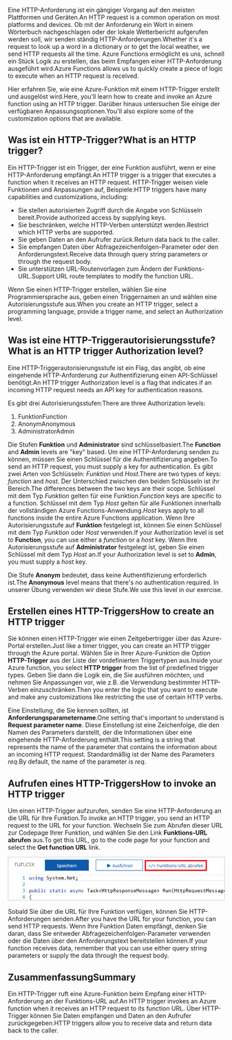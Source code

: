 <span data-ttu-id="8077f-101">Eine HTTP-Anforderung ist ein gängiger Vorgang auf den meisten Plattformen und Geräten.</span><span class="sxs-lookup"><span data-stu-id="8077f-101">An HTTP request is a common operation on most platforms and devices.</span></span> <span data-ttu-id="8077f-102">Ob mit der Anforderung ein Wort in einem Wörterbuch nachgeschlagen oder der lokale Wetterbericht aufgerufen werden soll, wir senden ständig HTTP-Anforderungen.</span><span class="sxs-lookup"><span data-stu-id="8077f-102">Whether it's a request to look up a word in a dictionary or to get the local weather, we send HTTP requests all the time.</span></span> <span data-ttu-id="8077f-103">Azure Functions ermöglicht es uns, schnell ein Stück Logik zu erstellen, das beim Empfangen einer HTTP-Anforderung ausgeführt wird.</span><span class="sxs-lookup"><span data-stu-id="8077f-103">Azure Functions allows us to quickly create a piece of logic to execute when an HTTP request is received.</span></span>

<span data-ttu-id="8077f-104">Hier erfahren Sie, wie eine Azure-Funktion mit einem HTTP-Trigger erstellt und ausgelöst wird.</span><span class="sxs-lookup"><span data-stu-id="8077f-104">Here, you'll learn how to create and invoke an Azure function using an HTTP trigger.</span></span> <span data-ttu-id="8077f-105">Darüber hinaus untersuchen Sie einige der verfügbaren Anpassungsoptionen.</span><span class="sxs-lookup"><span data-stu-id="8077f-105">You'll also explore some of the customization options that are available.</span></span>

## <a name="what-is-an-http-trigger"></a><span data-ttu-id="8077f-106">Was ist ein HTTP-Trigger?</span><span class="sxs-lookup"><span data-stu-id="8077f-106">What is an HTTP trigger?</span></span>

<span data-ttu-id="8077f-107">Ein HTTP-Trigger ist ein Trigger, der eine Funktion ausführt, wenn er eine HTTP-Anforderung empfängt.</span><span class="sxs-lookup"><span data-stu-id="8077f-107">An HTTP trigger is a trigger that executes a function when it receives an HTTP request.</span></span> <span data-ttu-id="8077f-108">HTTP-Trigger weisen viele Funktionen und Anpassungen auf, Beispiele:</span><span class="sxs-lookup"><span data-stu-id="8077f-108">HTTP triggers have many capabilities and customizations, including:</span></span>

- <span data-ttu-id="8077f-109">Sie stellen autorisierten Zugriff durch die Angabe von Schlüsseln bereit.</span><span class="sxs-lookup"><span data-stu-id="8077f-109">Provide authorized access by supplying keys.</span></span>
- <span data-ttu-id="8077f-110">Sie beschränken, welche HTTP-Verben unterstützt werden.</span><span class="sxs-lookup"><span data-stu-id="8077f-110">Restrict which HTTP verbs are supported.</span></span>
- <span data-ttu-id="8077f-111">Sie geben Daten an den Aufrufer zurück.</span><span class="sxs-lookup"><span data-stu-id="8077f-111">Return data back to the caller.</span></span>
- <span data-ttu-id="8077f-112">Sie empfangen Daten über Abfragezeichenfolgen-Parameter oder den Anforderungstext.</span><span class="sxs-lookup"><span data-stu-id="8077f-112">Receive data through query string parameters or through the request body.</span></span>
- <span data-ttu-id="8077f-113">Sie unterstützen URL-Routenvorlagen zum Ändern der Funktions-URL.</span><span class="sxs-lookup"><span data-stu-id="8077f-113">Support URL route templates to modify the function URL.</span></span>

<span data-ttu-id="8077f-114">Wenn Sie einen HTTP-Trigger erstellen, wählen Sie eine Programmiersprache aus, geben einen Triggernamen an und wählen eine Autorisierungsstufe aus.</span><span class="sxs-lookup"><span data-stu-id="8077f-114">When you create an HTTP trigger, select a programming language, provide a trigger name, and select an Authorization level.</span></span>

## <a name="what-is-an-http-trigger-authorization-level"></a><span data-ttu-id="8077f-115">Was ist eine HTTP-Triggerautorisierungsstufe?</span><span class="sxs-lookup"><span data-stu-id="8077f-115">What is an HTTP trigger Authorization level?</span></span>

<span data-ttu-id="8077f-116">Eine HTTP-Triggerautorisierungsstufe ist ein Flag, das angibt, ob eine eingehende HTTP-Anforderung zur Authentifizierung einen API-Schlüssel benötigt.</span><span class="sxs-lookup"><span data-stu-id="8077f-116">An HTTP trigger Authorization level is a flag that indicates if an incoming HTTP request needs an API key for authentication reasons.</span></span>

<span data-ttu-id="8077f-117">Es gibt drei Autorisierungsstufen:</span><span class="sxs-lookup"><span data-stu-id="8077f-117">There are three Authorization levels:</span></span>

1. <span data-ttu-id="8077f-118">Funktion</span><span class="sxs-lookup"><span data-stu-id="8077f-118">Function</span></span>
2. <span data-ttu-id="8077f-119">Anonym</span><span class="sxs-lookup"><span data-stu-id="8077f-119">Anonymous</span></span>
3. <span data-ttu-id="8077f-120">Administrator</span><span class="sxs-lookup"><span data-stu-id="8077f-120">Admin</span></span>

<span data-ttu-id="8077f-121">Die Stufen **Funktion** und **Administrator** sind schlüsselbasiert.</span><span class="sxs-lookup"><span data-stu-id="8077f-121">The **Function** and **Admin** levels are "key" based.</span></span> <span data-ttu-id="8077f-122">Um eine HTTP-Anforderung senden zu können, müssen Sie einen Schlüssel für die Authentifizierung angeben.</span><span class="sxs-lookup"><span data-stu-id="8077f-122">To send an HTTP request, you must supply a key for authentication.</span></span> <span data-ttu-id="8077f-123">Es gibt zwei Arten von Schlüsseln: *Funktion* und *Host*.</span><span class="sxs-lookup"><span data-stu-id="8077f-123">There are two types of keys: *function* and *host*.</span></span> <span data-ttu-id="8077f-124">Der Unterschied zwischen den beiden Schlüsseln ist ihr Bereich.</span><span class="sxs-lookup"><span data-stu-id="8077f-124">The differences between the two keys are their scope.</span></span> <span data-ttu-id="8077f-125">Schlüssel mit dem Typ *Funktion* gelten für eine Funktion.</span><span class="sxs-lookup"><span data-stu-id="8077f-125">*Function* keys are specific to a function.</span></span> <span data-ttu-id="8077f-126">Schlüssel mit dem Typ *Host* gelten für alle Funktionen innerhalb der vollständigen Azure Functions-Anwendung.</span><span class="sxs-lookup"><span data-stu-id="8077f-126">*Host* keys apply to all functions inside the entire Azure Functions application.</span></span> <span data-ttu-id="8077f-127">Wenn Ihre Autorisierungsstufe auf **Funktion** festgelegt ist, können Sie einen Schlüssel mit dem Typ *Funktion* oder *Host* verwenden.</span><span class="sxs-lookup"><span data-stu-id="8077f-127">If your Authorization level is set to **Function**, you can use either a *function* or a *host* key.</span></span> <span data-ttu-id="8077f-128">Wenn Ihre Autorisierungsstufe auf **Administrator** festgelegt ist, geben Sie einen Schlüssel mit dem Typ *Host* an.</span><span class="sxs-lookup"><span data-stu-id="8077f-128">If your Authorization level is set to **Admin**, you must supply a *host* key.</span></span>

<span data-ttu-id="8077f-129">Die Stufe **Anonym** bedeutet, dass keine Authentifizierung erforderlich ist.</span><span class="sxs-lookup"><span data-stu-id="8077f-129">The **Anonymous** level means that there's no authentication required.</span></span> <span data-ttu-id="8077f-130">In unserer Übung verwenden wir diese Stufe.</span><span class="sxs-lookup"><span data-stu-id="8077f-130">We use this level in our exercise.</span></span>

## <a name="how-to-create-an-http-trigger"></a><span data-ttu-id="8077f-131">Erstellen eines HTTP-Triggers</span><span class="sxs-lookup"><span data-stu-id="8077f-131">How to create an HTTP trigger</span></span>

<span data-ttu-id="8077f-132">Sie können einen HTTP-Trigger wie einen Zeitgebertrigger über das Azure-Portal erstellen.</span><span class="sxs-lookup"><span data-stu-id="8077f-132">Just like a timer trigger, you can create an HTTP trigger through the Azure portal.</span></span> <span data-ttu-id="8077f-133">Wählen Sie in Ihrer Azure-Funktion die Option **HTTP-Trigger** aus der Liste der vordefinierten Triggertypen aus.</span><span class="sxs-lookup"><span data-stu-id="8077f-133">Inside your Azure function, you select **HTTP trigger** from the list of predefined trigger types.</span></span> <span data-ttu-id="8077f-134">Geben Sie dann die Logik ein, die Sie ausführen möchten, und nehmen Sie Anpassungen vor, wie z.B. die Verwendung bestimmter HTTP-Verben einzuschränken.</span><span class="sxs-lookup"><span data-stu-id="8077f-134">Then you enter the logic that you want to execute and make any customizations like restricting the use of certain HTTP verbs.</span></span>

<span data-ttu-id="8077f-135">Eine Einstellung, die Sie kennen sollten, ist **Anforderungsparametername**.</span><span class="sxs-lookup"><span data-stu-id="8077f-135">One setting that's important to understand is **Request parameter name**.</span></span> <span data-ttu-id="8077f-136">Diese Einstellung ist eine Zeichenfolge, die den Namen des Parameters darstellt, der die Informationen über eine eingehende HTTP-Anforderung enthält.</span><span class="sxs-lookup"><span data-stu-id="8077f-136">This setting is a string that represents the name of the parameter that contains the information about an incoming HTTP request.</span></span> <span data-ttu-id="8077f-137">Standardmäßig ist der Name des Parameters *req*.</span><span class="sxs-lookup"><span data-stu-id="8077f-137">By default, the name of the parameter is *req*.</span></span>

## <a name="how-to-invoke-an-http-trigger"></a><span data-ttu-id="8077f-138">Aufrufen eines HTTP-Triggers</span><span class="sxs-lookup"><span data-stu-id="8077f-138">How to invoke an HTTP trigger</span></span>

<span data-ttu-id="8077f-139">Um einen HTTP-Trigger aufzurufen, senden Sie eine HTTP-Anforderung an die URL für Ihre Funktion.</span><span class="sxs-lookup"><span data-stu-id="8077f-139">To invoke an HTTP trigger, you send an HTTP request to the URL for your function.</span></span> <span data-ttu-id="8077f-140">Wechseln Sie zum Abrufen dieser URL zur Codepage Ihrer Funktion, und wählen Sie den Link **Funktions-URL abrufen** aus.</span><span class="sxs-lookup"><span data-stu-id="8077f-140">To get this URL, go to the code page for your function and select the **Get function URL** link.</span></span>

![Screenshot: Blatt „Funktions-App“ im Azure-Portal mit hervorgehobener Schaltfläche „Funktions-URL abrufen“ der App.](../media/5-function-url.png)

<span data-ttu-id="8077f-142">Sobald Sie über die URL für Ihre Funktion verfügen, können Sie HTTP-Anforderungen senden.</span><span class="sxs-lookup"><span data-stu-id="8077f-142">After you have the URL for your function, you can send HTTP requests.</span></span> <span data-ttu-id="8077f-143">Wenn Ihre Funktion Daten empfängt, denken Sie daran, dass Sie entweder Abfragezeichenfolgen-Parameter verwenden oder die Daten über den Anforderungstext bereitstellen können.</span><span class="sxs-lookup"><span data-stu-id="8077f-143">If your function receives data, remember that you can use either query string parameters or supply the data through the request body.</span></span>

## <a name="summary"></a><span data-ttu-id="8077f-144">Zusammenfassung</span><span class="sxs-lookup"><span data-stu-id="8077f-144">Summary</span></span>

<span data-ttu-id="8077f-145">Ein HTTP-Trigger ruft eine Azure-Funktion beim Empfang einer HTTP-Anforderung an der Funktions-URL auf.</span><span class="sxs-lookup"><span data-stu-id="8077f-145">An HTTP trigger invokes an Azure function when it receives an HTTP request to its function URL.</span></span> <span data-ttu-id="8077f-146">Über HTTP-Trigger können Sie Daten empfangen und Daten an den Aufrufer zurückgegeben.</span><span class="sxs-lookup"><span data-stu-id="8077f-146">HTTP triggers allow you to receive data and return data back to the caller.</span></span>
